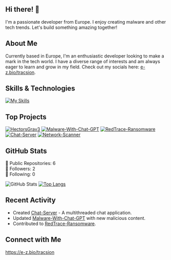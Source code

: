 ## Hi there! 👋

I'm a passionate developer from Europe. I enjoy creating malware and other tech trends. Let's build something amazing together!

## About Me

Currently based in Europe, I'm an enthusiastic developer looking to make a mark in the tech world. I have a diverse range of interests and am always eager to learn and grow in my field. Check out my socials here: [e-z.bio/tracsion](https://e-z.bio/tracsion).

## Skills & Technologies

[![My Skills](https://skillicons.dev/icons?i=cpp,c,html,css,git,docker,flask,fastapi,linux,discordjs,mysql&perline=8)](https://skillicons.dev)

## Top Projects

[![HectorsGrav3](https://github-readme-stats.vercel.app/api/pin/?username=HectorsGrav3&repo=HectorsGrav3&theme=dark)](https://github.com/HectorsGrav3/HectorsGrav3)
[![Malware-With-Chat-GPT](https://github-readme-stats.vercel.app/api/pin/?username=HectorsGrav3&repo=Malware-With-Chat-GPT&theme=dark)](https://github.com/HectorsGrav3/Malware-With-Chat-GPT)
[![RedTrace-Ransomware](https://github-readme-stats.vercel.app/api/pin/?username=HectorsGrav3&repo=RedTrace-Ransomware&theme=dark)](https://github.com/HectorsGrav3/RedTrace-Ransomware)
[![Chat-Server](https://github-readme-stats.vercel.app/api/pin/?username=HectorsGrav3&repo=Chat-Server&theme=dark)](https://github.com/HectorsGrav3/Chat-Server)
[![Network-Scanner](https://github-readme-stats.vercel.app/api/pin/?username=HectorsGrav3&repo=Network-Scanner&theme=dark)](https://github.com/HectorsGrav3/Network-Scanner)

## GitHub Stats
🔹 Public Repositories: 6  
🔹 Followers: 2  
🔹 Following: 0  

![GitHub Stats](https://github-readme-stats.vercel.app/api?username=HectorsGrav3&show_icons=true&theme=radical)
[![Top Langs](https://github-readme-stats.vercel.app/api/top-langs/?username=HectorsGrav3&layout=compact&theme=dark)](https://github.com/anuraghazra/github-readme-stats)

## Recent Activity

- Created [Chat-Server](https://github.com/HectorsGrav3/Chat-Server) - A multithreaded chat application.
- Updated [Malware-With-Chat-GPT](https://github.com/HectorsGrav3/Malware-With-Chat-GPT) with new malicious content.
- Contributed to [RedTrace-Ransomware](https://github.com/HectorsGrav3/RedTrace-Ransomware).

## Connect with Me

https://e-z.bio/tracsion
